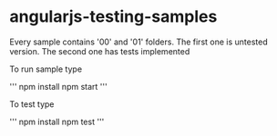 # angularjs-testing-samples

Every sample contains '00' and '01' folders. The first one is untested version. The second one has tests implemented

To run sample type

'''
npm install
npm start
'''

To test type

'''
npm install
npm test
'''
